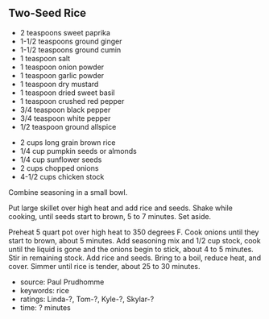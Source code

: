 Two-Seed Rice
-------------

- 2 teaspoons sweet paprika
- 1-1/2 teaspoons ground ginger
- 1-1/2 teaspoons ground cumin
- 1 teaspoon salt
- 1 teaspoon onion powder
- 1 teaspoon garlic powder
- 1 teaspoon dry mustard
- 1 teaspoon dried sweet basil
- 1 teaspoon crushed red pepper
- 3/4 teaspoon black pepper
- 3/4 teaspoon white pepper
- 1/2 teaspoon ground allspice
<!-- -->
- 2 cups long grain brown rice
- 1/4 cup pumpkin seeds or almonds
- 1/4 cup sunflower seeds
- 2 cups chopped onions
- 4-1/2 cups chicken stock

Combine seasoning in a small bowl.

Put large skillet over high heat and add rice and seeds.  Shake while
cooking, until seeds start to brown, 5 to 7 minutes.  Set aside.

Preheat 5 quart pot over high heat to 350 degrees F.  Cook onions
until they start to brown, about 5 minutes.  Add seasoning mix and 1/2
cup stock, cook until the liquid is gone and the onions begin to
stick, about 4 to 5 minutes.  Stir in remaining stock.  Add rice and
seeds.  Bring to a boil, reduce heat, and cover.  Simmer until rice is
tender, about 25 to 30 minutes.

- source: Paul Prudhomme
- keywords: rice
- ratings: Linda-?, Tom-?, Kyle-?, Skylar-?
- time: ? minutes
